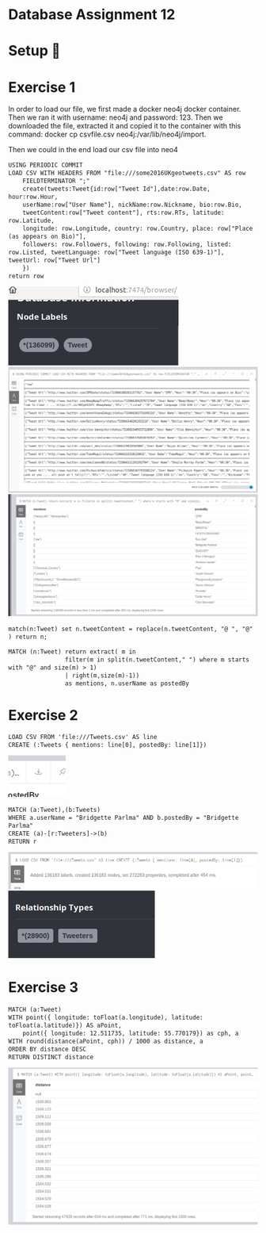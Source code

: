 <h1>Database Assignment 12 </h1>

<h1>Setup <g-emoji class="g-emoji" alias="checkered_flag" fallback-src="https://github.githubassets.com/images/icons/emoji/unicode/1f3c1.png">🏁</g-emoji> </h1>



    
<h1>Exercise 1</h1>

<p>In order to load our file, we first made a docker neo4j docker container.
Then we ran it with username: neo4j and password: 123.
Then we downloaded the file, extracted it and copied it to the container with this command:
docker cp csvfile.csv neo4j:/var/lib/neo4j/import.

Then we could in the end load our csv file into neo4</p>

```
USING PERIODIC COMMIT
LOAD CSV WITH HEADERS FROM "file:///some2016UKgeotweets.csv" AS row 
    FIELDTERMINATOR ";"
    create(tweets:Tweet{id:row["Tweet Id"],date:row.Date, hour:row.Hour,
    userName:row["User Name"], nickName:row.Nickname, bio:row.Bio,
    tweetContent:row["Tweet content"], rts:row.RTs, latitude: row.Latitude,
    longitude: row.Longitude, country: row.Country, place: row["Place (as appears on Bio)"],
    followers: row.Followers, following: row.Following, listed: row.Listed, tweetLanguage: row["Tweet language (ISO 639-1)"], tweetUrl: row["Tweet Url"]
    })
return row
```
<img src="https://github.com/Hallur20/DatabaseAssignment12/blob/master/1.0.png"/>

<img src="https://github.com/Hallur20/DatabaseAssignment12/blob/master/1.1.png"/>

<img src="https://github.com/Hallur20/DatabaseAssignment12/blob/master/1.3.png"/>

```
match(n:Tweet) set n.tweetContent = replace(n.tweetContent, "@ ", "@" ) return n;
```

```
MATCH (n:Tweet) return extract( m in 
                filter(m in split(n.tweetContent," ") where m starts with "@" and size(m) > 1) 
                | right(m,size(m)-1))
                as mentions, n.userName as postedBy
```

<h1>Exercise 2</h1>



```
LOAD CSV FROM 'file:///Tweets.csv' AS line
CREATE (:Tweets { mentions: line[0], postedBy: line[1]})
```
<img src="https://github.com/Hallur20/DatabaseAssignment12/blob/master/2.0.png"/>

```
MATCH (a:Tweet),(b:Tweets)
WHERE a.userName = "Bridgette Parlma" AND b.postedBy = "Bridgette Parlma"
CREATE (a)-[r:Tweeters]->(b)
RETURN r
```
<img src="https://github.com/Hallur20/DatabaseAssignment12/blob/master/2.1.png"/>
<img src="https://github.com/Hallur20/DatabaseAssignment12/blob/master/2.2.png"/>

<h1>Exercise 3</h1>

```
MATCH (a:Tweet)
WITH point({ longitude: toFloat(a.longitude), latitude: toFloat(a.latitude)}) AS aPoint,
    point({ longitude: 12.511735, latitude: 55.770179}) as cph, a
WITH round(distance(aPoint, cph)) / 1000 as distance, a
ORDER BY distance DESC
RETURN DISTINCT distance
```
<img src="https://github.com/Hallur20/DatabaseAssignment12/blob/master/3.0.png"/>
